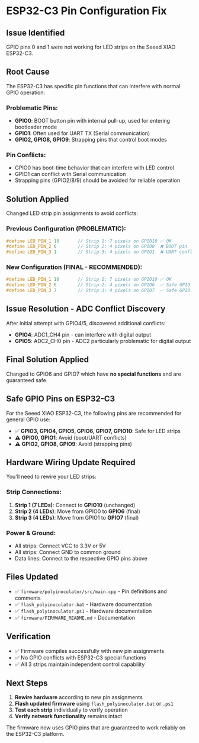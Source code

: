# ESP32-C3 Pin Configuration Fix

## Issue Identified
GPIO pins 0 and 1 were not working for LED strips on the Seeed XIAO ESP32-C3.

## Root Cause
The ESP32-C3 has specific pin functions that can interfere with normal GPIO operation:

### Problematic Pins:
- **GPIO0**: BOOT button pin with internal pull-up, used for entering bootloader mode
- **GPIO1**: Often used for UART TX (Serial communication)
- **GPIO2, GPIO8, GPIO9**: Strapping pins that control boot modes

### Pin Conflicts:
- GPIO0 has boot-time behavior that can interfere with LED control
- GPIO1 can conflict with Serial communication
- Strapping pins (GPIO2/8/9) should be avoided for reliable operation

## Solution Applied
Changed LED strip pin assignments to avoid conflicts:

### Previous Configuration (PROBLEMATIC):
```cpp
#define LED_PIN_1 10       // Strip 1: 7 pixels on GPIO10 ✅ OK
#define LED_PIN_2 0        // Strip 2: 4 pixels on GPIO0  ❌ BOOT pin
#define LED_PIN_3 1        // Strip 3: 4 pixels on GPIO1  ❌ UART conflict
```

### New Configuration (FINAL - RECOMMENDED):
```cpp
#define LED_PIN_1 10       // Strip 1: 7 pixels on GPIO10 ✅ OK
#define LED_PIN_2 6        // Strip 2: 4 pixels on GPIO6  ✅ Safe GPIO (no ADC)
#define LED_PIN_3 7        // Strip 3: 4 pixels on GPIO7  ✅ Safe GPIO (no ADC)
```

## Issue Resolution - ADC Conflict Discovery
After initial attempt with GPIO4/5, discovered additional conflicts:
- **GPIO4**: ADC1_CH4 pin - can interfere with digital output
- **GPIO5**: ADC2_CH0 pin - ADC2 particularly problematic for digital output

## Final Solution Applied
Changed to GPIO6 and GPIO7 which have **no special functions** and are guaranteed safe.

## Safe GPIO Pins on ESP32-C3
For the Seeed XIAO ESP32-C3, the following pins are recommended for general GPIO use:
- ✅ **GPIO3, GPIO4, GPIO5, GPIO6, GPIO7, GPIO10**: Safe for LED strips
- ⚠️ **GPIO0, GPIO1**: Avoid (boot/UART conflicts)
- ⚠️ **GPIO2, GPIO8, GPIO9**: Avoid (strapping pins)

## Hardware Wiring Update Required
You'll need to rewire your LED strips:

### Strip Connections:
1. **Strip 1 (7 LEDs)**: Connect to **GPIO10** (unchanged)
2. **Strip 2 (4 LEDs)**: Move from GPIO0 to **GPIO6** (final)
3. **Strip 3 (4 LEDs)**: Move from GPIO1 to **GPIO7** (final)

### Power & Ground:
- All strips: Connect VCC to 3.3V or 5V
- All strips: Connect GND to common ground
- Data lines: Connect to the respective GPIO pins above

## Files Updated
- ✅ `firmware/polyinoculator/src/main.cpp` - Pin definitions and comments
- ✅ `flash_polyinoculator.bat` - Hardware documentation
- ✅ `flash_polyinoculator.ps1` - Hardware documentation  
- ✅ `firmware/FIRMWARE_README.md` - Documentation

## Verification
- ✅ Firmware compiles successfully with new pin assignments
- ✅ No GPIO conflicts with ESP32-C3 special functions
- ✅ All 3 strips maintain independent control capability

## Next Steps
1. **Rewire hardware** according to new pin assignments
2. **Flash updated firmware** using `flash_polyinoculator.bat` or `.ps1`
3. **Test each strip** individually to verify operation
4. **Verify network functionality** remains intact

The firmware now uses GPIO pins that are guaranteed to work reliably on the ESP32-C3 platform.
